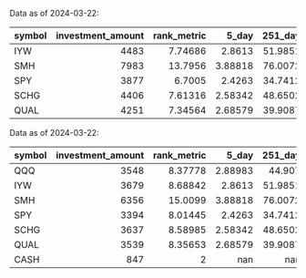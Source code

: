 
 Data as of 2024-03-22:

| symbol   |   investment_amount |   rank_metric |   5_day |   251_day | category   | situation   | trend   | forecast   |
|:---------|--------------------:|--------------:|--------:|----------:|:-----------|:------------|:--------|:-----------|
| IYW      |                4483 |       7.74686 | 2.8613  |   51.9851 | AGRSV      | neutral     | up      | bull       |
| SMH      |                7983 |      13.7956  | 3.88818 |   76.0072 | SECTR      | neutral     | up      | bull       |
| SPY      |                3877 |       6.7005  | 2.4263  |   34.7412 | STBL       | neutral     | up      | bull       |
| SCHG     |                4406 |       7.61316 | 2.58342 |   48.6502 | GROW       | neutral     | up      | bull       |
| QUAL     |                4251 |       7.34564 | 2.68579 |   39.9087 | QUAL       | neutral     | up      | bull       |

 Data as of 2024-03-22:

| symbol   |   investment_amount |   rank_metric |     5_day |   251_day | category   | situation   | trend   | forecast   |
|:---------|--------------------:|--------------:|----------:|----------:|:-----------|:------------|:--------|:-----------|
| QQQ      |                3548 |       8.37778 |   2.88983 |   44.907  | AGRSV      | neutral     | up      | bull       |
| IYW      |                3679 |       8.68842 |   2.8613  |   51.9851 | TECH       | neutral     | up      | bull       |
| SMH      |                6356 |      15.0099  |   3.88818 |   76.0072 | SECTR      | neutral     | up      | bull       |
| SPY      |                3394 |       8.01445 |   2.4263  |   34.7412 | STBL       | neutral     | up      | bull       |
| SCHG     |                3637 |       8.58985 |   2.58342 |   48.6502 | GROW       | neutral     | up      | bull       |
| QUAL     |                3539 |       8.35653 |   2.68579 |   39.9087 | QUAL       | neutral     | up      | bull       |
| CASH     |                 847 |       2       | nan       |  nan      | CASH       | nan         | nan     | nan        |